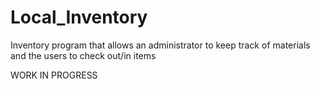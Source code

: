 # Local_Inventory
Inventory program that allows an administrator to keep track of materials and the users to check out/in items

WORK IN PROGRESS
